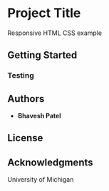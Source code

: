 # Project Title

Responsive HTML CSS example

## Getting Started

### Testing

## Authors

* **Bhavesh Patel**

## License

## Acknowledgments

University of Michigan
